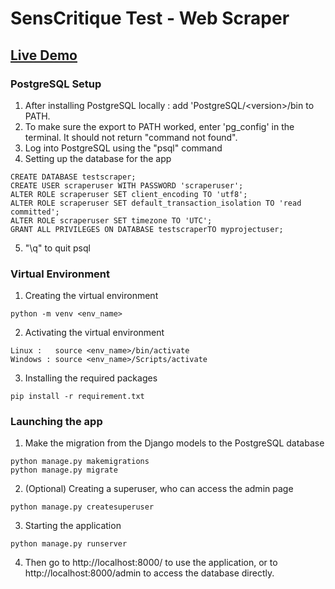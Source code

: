 # SensCritique Test - Web Scraper

## [Live Demo](https://sctestscraper.herokuapp.com/)

### PostgreSQL Setup
1. After installing PostgreSQL locally : add 'PostgreSQL/\<version>/bin to PATH.
2. To make sure the export to PATH worked, enter 'pg_config' in the terminal. It should not return "command not found".
3. Log into PostgreSQL using the "psql" command
4. Setting up the database for the app
```
CREATE DATABASE testscraper;
CREATE USER scraperuser WITH PASSWORD 'scraperuser';
ALTER ROLE scraperuser SET client_encoding TO 'utf8';
ALTER ROLE scraperuser SET default_transaction_isolation TO 'read committed';
ALTER ROLE scraperuser SET timezone TO 'UTC';
GRANT ALL PRIVILEGES ON DATABASE testscraperTO myprojectuser;
```
5. "\q" to quit psql

### Virtual Environment
1. Creating the virtual environment
```
python -m venv <env_name>
```
2. Activating the virtual environment
```
Linux :   source <env_name>/bin/activate
Windows : source <env_name>/Scripts/activate
```
3. Installing the required packages
```
pip install -r requirement.txt
```

### Launching the app
1. Make the migration from the Django models to the PostgreSQL database
```
python manage.py makemigrations
python manage.py migrate
```
2. (Optional) Creating a superuser, who can access the admin page
```
python manage.py createsuperuser
```
3. Starting the application
```
python manage.py runserver
```
4. Then go to http://localhost:8000/ to use the application, or to http://localhost:8000/admin to access the database directly.
